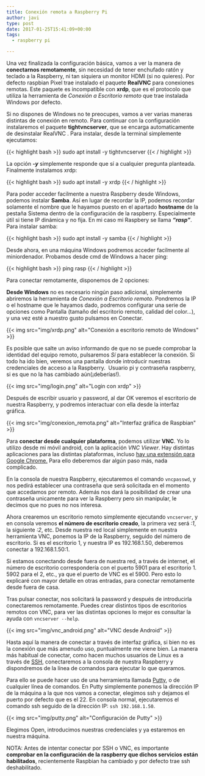 ```yaml
---
title: Conexión remota a Raspberry Pi
author: javi
type: post
date: 2017-01-25T15:41:09+00:00
tags:
  - raspberry pi

---
```

Una vez finalizada la configuración básica, vamos a ver la manera de **conectarnos remotamente**, sin necesidad de tener enchufado ratón y teclado a la Raspberry, ni tan siquiera un monitor HDMI (si no quieres). Por defecto raspbian Pixel trae instalado el paquete **RealVNC** para conexiones remotas. Este paquete es incompatible con **xrdp**, que es el protocolo que utiliza la herramienta de _Conexión a Escritorio remoto_ que trae instalada Windows por defecto.

Si no dispones de Windows no te preocupes, vamos a ver varias maneras distintas de conexión en remoto. Para continuar con la configuración instalaremos el paquete **tightvncserver**, que se encarga automaticamente de desinstalar RealVNC . Para instalar, desde la terminal simplemente ejecutamos:

{{< highlight bash >}}
sudo apt install -y tightvncserver
{{< / highlight >}}

La opción _**-y**_ simplemente responde que sí a cualquier pregunta planteada. Finalmente instalamos xrdp:

{{< highlight bash >}}
sudo apt install -y xrdp
{{< / highlight >}}

Para poder acceder facilmente a nuestra Raspberry desde Windows, podemos instalar **Samba**. Así en lugar de recordar la IP, podemos recordar solamente el nombre que le hayamos puesto en el apartado **hostname** de la pestaña Sistema dentro de la configuración de la raspberry. Especialmente útil si tiene IP dinámica y no fija. En mi caso mi Raspbery se llama _**&#8220;rasp&#8221;**_. Para instalar samba:

{{< highlight bash >}}
sudo apt install -y samba
{{< / highlight >}}

Desde ahora, en una máquina Windows podremos acceder facilmente al miniordenador. Probamos desde cmd de Windows a hacer ping:

{{< highlight bash >}}
ping rasp
{{< / highlight >}}

Para conectar remotamente, disponemos de 2 opciones:

**Desde Windows** no es necesario ningún paso adicional, simplemente abriremos la herramienta de _Conexión a Escritorio remoto_. Pondremos la IP o el hostname que le hayamos dado, podremos configurar una serie de opciones como Pantalla (tamaño del escritorio remoto, calidad del color&#8230;), y una vez esté a nuestro gusto pulsamos en Conectar.

{{< img src="img/xrdp.png" alt="Conexión a escritorio remoto de Windows" >}}
  
<!--more-->

Es posible que salte un aviso informando de que no se puede comprobar la identidad del equipo remoto, pulsaremos _Sí_ para establecer la conexión. Si todo ha ido bien, veremos una pantalla donde introducir nuestras credenciales de acceso a la Raspberry.  Usuario pi y contraseña raspberry, si es que no la has cambiado aún(¡deberías!).

{{< img src="img/login.png" alt="Login con xrdp" >}}

Después de escribir usuario y password, al dar OK veremos el escritorio de nuestra Raspberry, y podremos interactuar con ella desde la interfaz gráfica.

{{< img src="img/conexion_remota.png" alt="Interfaz gráfica de Raspbian" >}}

Para **conectar desde cualquier plataforma**, podemos utilizar **VNC**. Yo lo utilizo desde mi móvil android, con la aplicación _VNC Viewer_. Hay distintas aplicaciones para las distintas plataformas, incluso [hay una extensión para Google Chrome.][1] Para ello deberemos dar algún paso más, nada complicado.

En la consola de nuestra Raspberry, ejecutaremos el comando `vncpasswd`, y nos pedirá establecer una contraseña que será solicitada en el momento que accedamos por remoto. Además nos dará la posibilidad de crear una contraseña unicamente para ver la Raspberry pero sin manipular, le decimos que no pues no nos interesa.

Ahora crearemos un escritorio remoto simplemente ejecutando `vncserver`, y en consola veremos **el número de escritorio creado**, la primera vez será _:1_, la siguiente _:2_, etc. Desde nuestra red local simplemente en nuestra herramienta VNC, ponemos la IP de la Raspberry, seguido del número de escritorio. Si es el escritorio 1, y nuestra IP es 192.168.1.50, deberemos conectar a 192.168.1.50:1.

Si estamos conectando desde fuera de nuestra red, a través de internet, el número de escritorio correspondería con el puerto 5901 para el escritorio 1. 5902 para el 2, etc., ya que el puerto de VNC es el 5900. Pero esto lo explicaré con mayor detalle en otras entradas, para conectar remotamente desde fuera de casa.

Tras pulsar conectar, nos solicitará la password y después de introducirla conectaremos remotamente. Puedes crear distintos tipos de escritorios remotos con VNC, para ver las distintas opciones lo mejor es consultar la ayuda con `vncserver --help`.

{{< img src="img/vnc_android.png" alt="VNC desde Android" >}}

Hasta aquí la manera de conectar a través de interfaz gráfica, si bien no es la conexión que más amenudo uso, puntualmente me viene bien. La manera más habitual de conectar, como hacen muchos usuarios de Linux es a través de [SSH][2], conectaremos a la consola de nuestra Raspberry y dispondremos de la línea de comandos para ejecutar lo que queramos.

Para ello se puede hacer uso de una herramienta llamada [Putty][3], o de cualquier línea de comandos. En Putty simplemente ponemos la dirección IP de la máquina a la que nos vamos a conectar, elegimos ssh y dejamos el puerto por defecto que es el 22. En consola normal, ejecutaremos el comando ssh seguido de la dirección IP: `ssh 192.168.1.50`.

{{< img src="img/putty.png" alt="Configuración de Putty" >}}

Elegimos Open, introducimos nuestras credenciales y ya estaremos en nuestra máquina.

NOTA: Antes de intentar conectar por SSH o VNC, es importante **comprobar en la configuración de la raspberry que dichos servicios están habilitados**, recientemente Raspbian ha cambiado y por defecto trae ssh deshabilitado.

 [1]: https://chrome.google.com/webstore/detail/vnc%C2%AE-viewer-for-google-ch/iabmpiboiopbgfabjmgeedhcmjenhbla
 [2]: https://es.wikipedia.org/wiki/Secure_Shell
 [3]: http://www.putty.org/
